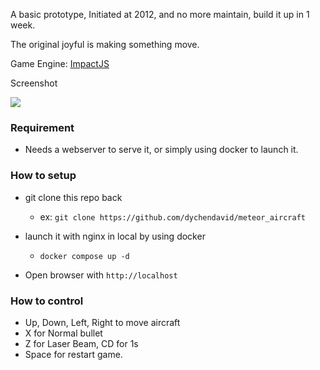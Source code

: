 A basic prototype, Initiated at 2012, and no more maintain, build it up in 1 week.

The original joyful is making something move.

Game Engine: [ImpactJS](https://impactjs.com/)

Screenshot

![](https://github.com/user-attachments/assets/0af22a02-032d-4890-bf7d-5ab3d77f49c3)


### Requirement
- Needs a webserver to serve it, or simply using docker to launch it.
 
### How to setup
- git clone this repo back
  - ex: `git clone https://github.com/dychendavid/meteor_aircraft`

- launch it with nginx in local by using docker
  - `docker compose up -d`
 
- Open browser with `http://localhost`

### How to control

- Up, Down, Left, Right to move aircraft
- X for Normal bullet
- Z for Laser Beam, CD for 1s
- Space for restart game.
